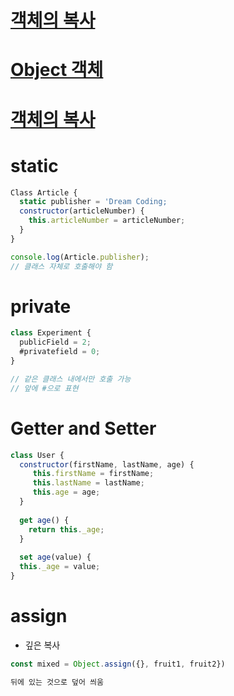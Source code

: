 # [객체의 복사](https://www.zerocho.com/category/JavaScript/post/5750d384b73ae5152792188d)

# [Object 객체](https://www.zerocho.com/category/JavaScript/post/573dbc9370ba9c603052cc9a)

# [객체의 복사](https://www.zerocho.com/category/JavaScript/post/5750d384b73ae5152792188d)

# static
```javascript
Class Article {
  static publisher = 'Dream Coding;
  constructor(articleNumber) {
    this.articleNumber = articleNumber;
  }
}

console.log(Article.publisher);
// 클래스 자체로 호출해야 함
```

# private
```javascript
class Experiment {
  publicField = 2;
  #privatefield = 0;
}

// 같은 클래스 내에서만 호출 가능
// 앞에 #으로 표현
```

# Getter and Setter
```javascript
class User {
  constructor(firstName, lastName, age) {
     this.firstName = firstName;
     this.lastName = lastName;
     this.age = age;
  }
  
  get age() {
    return this._age;
  }
  
  set age(value) {
  this._age = value;
}
```

# assign
* 깊은 복사
```javascript
const mixed = Object.assign({}, fruit1, fruit2})

뒤에 있는 것으로 덮어 씌움
```


